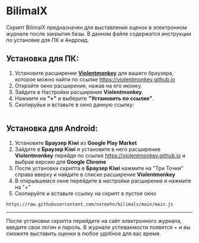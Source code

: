 # BilimalX

Скрипт BilimalX предназначен для выставления оценок в электронном журнале после закрытия базы. В данном файле содержатся инструкции по установке для ПК и Андроид.

## Установка для ПК:

1. Установите расширение [**Violentmonkey**](https://violentmonkey.github.io) для вашего браузера, которое можно найти по ссылке https://violentmonkey.github.io
2. Откройте окно расширения, нажав на его иконку.
3. Зайдите в Настройки расширения **Violentmonkey**.
4. Нажмите на **"+"** и выберите **"Установить по ссылке"**.
5. Скопируйье и вставьте в окно данную ссылку:
``` https://raw.githubusercontent.com/nxreehn/bilimalx/main/main.js
```

## Установка для Android:

1. Установите **Браузер Kiwi** из **Google Play Market**
2. Зайдите в **Браузер Kiwi** и установите в него расширение **Violentmonkey** перейдя по ссылке https://violentmonkey.github.io и выбрав версию для **Google Chrome**
3. После установки скрипта в **Браузер Kiwi** нажмите на "Три Точки" справа вверху и найдите в списке расширение **Violentmonkey**
4. В открывшемся окне перейдите в настройки расширения и нажмите на "+"
5. Скопируйте и вставьте ссылку на скрипт в пустое окно
```
https://raw.githubusercontent.com/nxreehn/bilimalx/main/main.js
```

---
После установки скрипта перейдите на сайт электронного журнала, введите свои логин и пароль.
В журнале успеваемости появятся + и вы сможете выставить оценки в любое удобное для вас время.